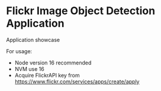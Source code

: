 # Flickr Image Object Detection Application
Application showcase


For usage:
- Node version 16 recommended
- NVM use 16
- Acquire FlickrAPI key from https://www.flickr.com/services/apps/create/apply
